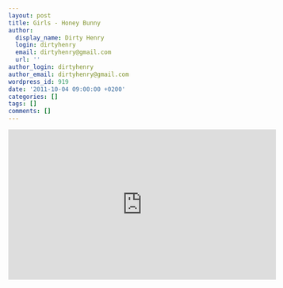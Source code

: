 ```yaml
---
layout: post
title: Girls - Honey Bunny
author:
  display_name: Dirty Henry
  login: dirtyhenry
  email: dirtyhenry@gmail.com
  url: ''
author_login: dirtyhenry
author_email: dirtyhenry@gmail.com
wordpress_id: 919
date: '2011-10-04 09:00:00 +0200'
categories: []
tags: []
comments: []
---
```

<iframe width="540" height="304" src="http://www.youtube.com/embed/IxuDoYhQI2o" frameborder="0" allowfullscreen></iframe>

